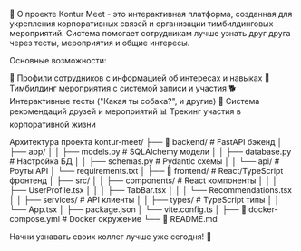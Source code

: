 📖 О проекте
Kontur Meet - это интерактивная платформа, созданная для укрепления корпоративных связей и организации тимбилдинговых мероприятий. Система помогает сотрудникам лучше узнать друг друга через тесты, мероприятия и общие интересы.

Основные возможности:

👥 Профили сотрудников с информацией об интересах и навыках
🎪 Тимбилдинг мероприятия с системой записи и участия
🐕 Интерактивные тесты ("Какая ты собака?", и другие)
🤝 Система рекомендаций друзей и мероприятий
📊 Трекинг участия в корпоративной жизни

Архитектура проекта
kontur-meet/
├── 📁 backend/                 # FastAPI бэкенд
│   ├── app/
│   │   ├── models.py          # SQLAlchemy модели
│   │   ├── database.py        # Настройка БД
│   │   ├── schemas.py         # Pydantic схемы
│   │   └── api/               # Роуты API
│   └── requirements.txt
│
├── 📁 frontend/               # React/TypeScript фронтенд
│   ├── src/
│   │   ├── components/        # React компоненты
│   │   │   ├── UserProfile.tsx
│   │   │   ├── TabBar.tsx
│   │   │   └── Recommendations.tsx
│   │   ├── services/          # API клиенты
│   │   ├── types/             # TypeScript типы
│   │   └── App.tsx
│   ├── package.json
│   └── vite.config.ts
│
├── 🐳 docker-compose.yml      # Docker окружение
└── 📄 README.md

Начни узнавать своих коллег лучше уже сегодня! 🎉
